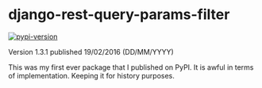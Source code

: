 # django-rest-query-params-filter

[![pypi-version]][pypi]

Version 1.3.1 published 19/02/2016 (DD/MM/YYYY)

This was my first ever package that I published on PyPI. It is awful in terms of implementation. Keeping it for history purposes.

[pypi-version]: https://img.shields.io/pypi/v/django-rest-query-params-filter.svg
[pypi]: https://pypi.org/project/django-rest-query-params-filter/
